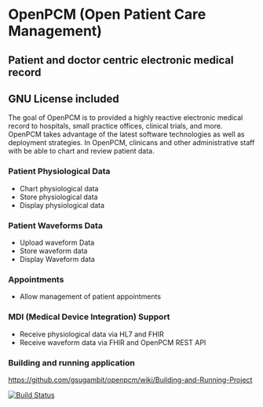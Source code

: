 # OpenPCM (Open Patient Care Management)
## Patient and doctor centric electronic medical record
## GNU License included

The goal of OpenPCM is to provided a highly reactive electronic medical record to hospitals, small practice offices, clinical trials, and more. OpenPCM takes advantage of the latest software technologies as well as deployment strategies. In OpenPCM, clinicans and  other administrative staff with be able to chart and review patient data.  

### Patient Physiological Data
- Chart physiological data 
- Store physiological data
- Display physiological data

### Patient Waveforms Data
- Upload waveform Data
- Store waveform data
- Display Waveform data

### Appointments
- Allow management of patient appointments

### MDI (Medical Device Integration) Support
- Receive physiological data via HL7 and FHIR
- Receive waveform data via FHIR and OpenPCM REST API

### Building and running application
https://github.com/gsugambit/openpcm/wiki/Building-and-Running-Project

[![Build Status](http://98.192.146.97:9091/OpenPCM_MASTER/lastBuild/buildStatus)](http://98.192.146.97:9091/OpenPCM_MASTER/lastBuild/)
